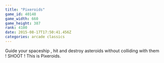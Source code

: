 ```yaml
---
title: "Pixeroids"
game_id: 40148
game_width: 660
game_height: 387
rank: 4100
date: 2015-08-17T17:50:41.456Z
categories: arcade classics
---
```

Guide your spaceship , hit and destroy asteroids without colliding with them ! SHOOT ! This is Pixeroids.